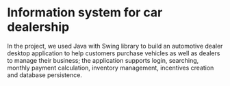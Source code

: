 # Information system for car dealership

In the project, we used Java with Swing library to build an automotive dealer desktop application to help customers purchase vehicles as well as dealers to
manage their business; the application supports login, searching, monthly payment calculation, inventory management, incentives
creation and database persistence.
